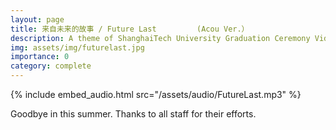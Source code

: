 ```yaml
---
layout: page
title: 来自未来的故事 / Future Last         (Acou Ver.）
description: A theme of ShanghaiTech University Graduation Ceremony Video for SIST Class 2024.
img: assets/img/futurelast.jpg
importance: 0
category: complete
---
```


{% include embed_audio.html src="/assets/audio/FutureLast.mp3" %}

Goodbye in this summer. Thanks to all staff for their efforts.
